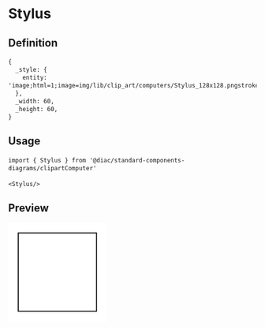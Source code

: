 # Stylus

## Definition

```
{
  _style: { 
    entity: 'image;html=1;image=img/lib/clip_art/computers/Stylus_128x128.pngstrokeColor=none;',
  },
  _width: 60,
  _height: 60,
}
```

## Usage

```
import { Stylus } from '@diac/standard-components-diagrams/clipartComputer'

<Stylus/>
```

## Preview

<img src="./stylus.png" width="200"/>
